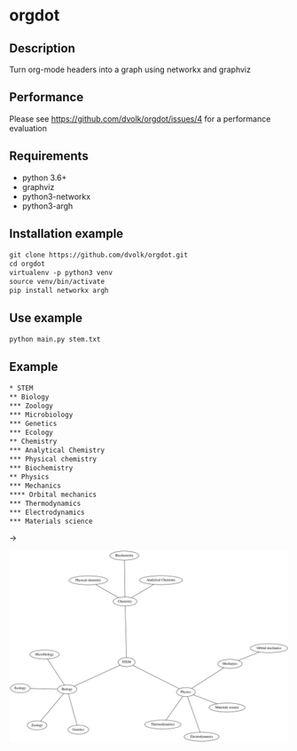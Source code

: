 # orgdot

## Description

Turn org-mode headers into a graph using networkx and graphviz

## Performance

Please see https://github.com/dvolk/orgdot/issues/4 for a performance evaluation

## Requirements

- python 3.6+
- graphviz
- python3-networkx
- python3-argh

## Installation example

    git clone https://github.com/dvolk/orgdot.git
    cd orgdot
    virtualenv -p python3 venv
    source venv/bin/activate
    pip install networkx argh
    
## Use example

    python main.py stem.txt 

## Example

    * STEM
    ** Biology
    *** Zoology
    *** Microbiology
    *** Genetics
    *** Ecology
    ** Chemistry
    *** Analytical Chemistry
    *** Physical chemistry
    *** Biochemistry
    ** Physics
    *** Mechanics
    **** Orbital mechanics
    *** Thermodynamics
    *** Electrodynamics
    *** Materials science
    
->

![Example](https://raw.githubusercontent.com/dvolk/orgdot/master/stem.txt.png)
